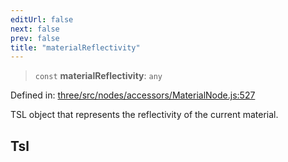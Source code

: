 ```yaml
---
editUrl: false
next: false
prev: false
title: "materialReflectivity"
---
```


> `const` **materialReflectivity**: `any`

Defined in: [three/src/nodes/accessors/MaterialNode.js:527](https://github.com/DefinitelyMaybe/three-i18n/blob/fa57b79433d1c349ffb23a78727299c8d4190136/three/src/nodes/accessors/MaterialNode.js#L527)

TSL object that represents the reflectivity of the current material.

## Tsl
